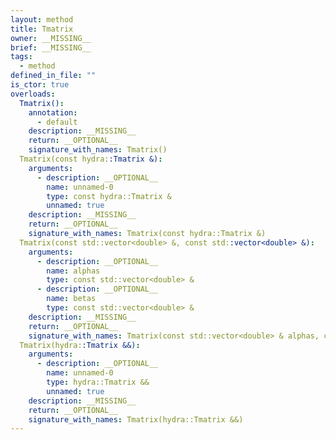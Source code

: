 ```yaml
---
layout: method
title: Tmatrix
owner: __MISSING__
brief: __MISSING__
tags:
  - method
defined_in_file: ""
is_ctor: true
overloads:
  Tmatrix():
    annotation:
      - default
    description: __MISSING__
    return: __OPTIONAL__
    signature_with_names: Tmatrix()
  Tmatrix(const hydra::Tmatrix &):
    arguments:
      - description: __OPTIONAL__
        name: unnamed-0
        type: const hydra::Tmatrix &
        unnamed: true
    description: __MISSING__
    return: __OPTIONAL__
    signature_with_names: Tmatrix(const hydra::Tmatrix &)
  Tmatrix(const std::vector<double> &, const std::vector<double> &):
    arguments:
      - description: __OPTIONAL__
        name: alphas
        type: const std::vector<double> &
      - description: __OPTIONAL__
        name: betas
        type: const std::vector<double> &
    description: __MISSING__
    return: __OPTIONAL__
    signature_with_names: Tmatrix(const std::vector<double> & alphas, const std::vector<double> & betas)
  Tmatrix(hydra::Tmatrix &&):
    arguments:
      - description: __OPTIONAL__
        name: unnamed-0
        type: hydra::Tmatrix &&
        unnamed: true
    description: __MISSING__
    return: __OPTIONAL__
    signature_with_names: Tmatrix(hydra::Tmatrix &&)
---
```


